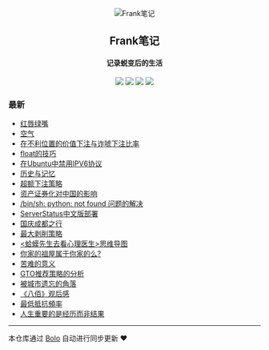 <p align="center"><img alt="Frank笔记" src="https://img.hacpai.com/avatar/1567567929066_1567591058303.jpeg?ima"></p><h2 align="center">
Frank笔记
</h2>

<h4 align="center">记录蜕变后的生活</h4>
<p align="center"><a title="Frank笔记" target="_blank" href="https://github.com/dqswan18/bolo-blog"><img src="https://img.shields.io/github/last-commit/dqswan18/bolo-blog.svg?style=flat-square&color=FF9900"></a>
<a title="GitHub repo size in bytes" target="_blank" href="https://github.com/dqswan18/bolo-blog"><img src="https://img.shields.io/github/repo-size/dqswan18/bolo-blog.svg?style=flat-square"></a>
<a title="Bolo Version" target="_blank" href="https://github.com/adlered/bolo-solo"><img src="https://img.shields.io/badge/bolo-v2.2 稳定版-f1e05a.svg?style=flat-square&color=blueviolet"></a>
<a title="Hits" target="_blank" href="https://github.com/88250/hits"><img src="https://hits.b3log.org/dqswan18/bolo-blog.svg"></a></p>

### 最新

* [红唇绿嘴](https://47.91.233.201/articles/2021/01/03/1609664307374.html)
* [空气](https://47.91.233.201/articles/2020/12/29/1609212050696.html)
* [在不利位置的价值下注与诈唬下注比率](https://47.91.233.201/articles/2020/12/24/1608776292603.html)
* [float的技巧](https://47.91.233.201/articles/2020/12/11/1607652036254.html)
* [在Ubuntu中禁用IPV6协议](https://47.91.233.201/articles/2020/11/30/1606707346964.html)
* [历史与记忆](https://47.91.233.201/articles/2020/11/29/1606640181508.html)
* [超额下注策略](https://47.91.233.201/articles/2020/11/13/1605249109544.html)
* [资产证券化对中国的影响](https://47.91.233.201/articles/2020/11/12/1605164985437.html)
* [/bin/sh: python: not found 问题的解决](https://47.91.233.201/articles/2020/10/30/1604026173105.html)
* [ServerStatus中文版部署](https://47.91.233.201/articles/2020/10/28/1603856210593.html)
* [国庆成都之行](https://47.91.233.201/articles/2020/10/14/1602662318272.html)
* [最大剥削策略](https://47.91.233.201/articles/2020/09/27/1601195250306.html)
* [<蛤蟆先生去看心理医生>思维导图](https://47.91.233.201/articles/2020/09/22/1600787080690.html)
* [你家的祖屋属于你家的么?](https://47.91.233.201/articles/2020/09/17/1600321716966.html)
* [苦难的意义](https://47.91.233.201/articles/2020/09/11/1599793411863.html)
* [GTO推荐策略的分析](https://47.91.233.201/articles/2020/09/01/1598944987736.html)
* [被城市遗忘的角落](https://47.91.233.201/articles/2020/08/29/1598688631894.html)
* [《八佰》观后感](https://47.91.233.201/articles/2020/08/21/1597997031263.html)
* [ 最低抵抗頻率](https://47.91.233.201/articles/2020/08/18/1597721750710.html)
* [人生重要的是经历而非结果](https://47.91.233.201/articles/2020/08/01/1596268406098.html)



---

本仓库通过 [Bolo](https://github.com/adlered/bolo-solo) 自动进行同步更新 ❤️ 